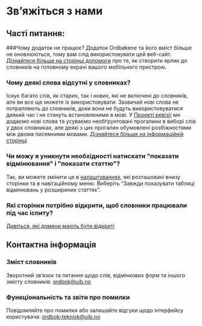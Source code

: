 # Зв’яжіться з нами
## Часті питання:
###Чому додаток не працює?
Додаток Ordbøkene та його вміст більше не оновлюються, тому вам слід використовувати цей веб-сайт. [Дізнайтеся більше на сторінці допомоги](/ukr/help/smartphone) про те, як створити ярлик до словників на головному екрані вашого мобільного пристрою.

### Чому деякі слова відсутні у словниках?
Існує багато слів, як старих, так і нових, які не включені до словників, але ви все ще можете їх використовувати. Зазвичай нові слова не потрапляють до словників, доки вони не будуть використовуватися деякий час і не стануть встановленими в мові. У [Проекті ревізії](/ukr/about/revision-project) ми додаємо нові слова та усуваємо необґрунтовані прогалини в виборі слів у двох словниках, але деякі з цих прогалин обумовлені розбіжностями між двома писемними мовами. [Дізнайтеся більше на інформаційній сторінці](/ukr/about/missing-word)

### Чи можу я уникнути необхідності натискати "показати відмінювання" і "показати статтю"?
Так, ви можете змінити це в [налаштуваннях](/ukr/settings), які розташовані внизу сторінки та в навігаційному меню. Виберіть “Завжди показувати таблиці відмінювань у розширених статтях”.

### Які сторінки потрібно відкрити, щоб словники працювали під час іспиту?
[Дивіться, які домени мають бути відкриті](/ukr/help/school)


## Контактна інформація
### Зміст словників
Зворотний зв’язок та питання щодо слів, відмінкових форм та іншого змісту словників: [ordbok@uib.no](mailto:ordbok@uib.no)

### Функціональність та звіти про помилки
Повідомляйте про помилки або залишайте відгуки щодо інтерфейсу користувача: [ordbok-teknisk@uib.no](mailto:ordbok-teknisk@uib.no)
